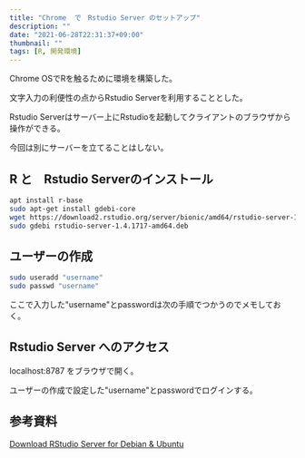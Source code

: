 ```yaml
---
title: "Chrome  で　Rstudio Server のセットアップ"
description: ""
date: "2021-06-28T22:31:37+09:00"
thumbnail: ""
tags: [R, 開発環境]
---
```

Chrome OSでRを触るために環境を構築した。

文字入力の利便性の点からRstudio Serverを利用することとした。

Rstudio Serverはサーバー上にRstudioを起動してクライアントのブラウザから操作ができる。

今回は別にサーバーを立てることはしない。

## R と　Rstudio Serverのインストール
```sh
apt install r-base
sudo apt-get install gdebi-core
wget https://download2.rstudio.org/server/bionic/amd64/rstudio-server-1.4.1717-amd64.deb
sudo gdebi rstudio-server-1.4.1717-amd64.deb
```

## ユーザーの作成
```sh
sudo useradd "username"
sudo passwd "username"
```
ここで入力した"username"とpasswordは次の手順でつかうのでメモしておく。

## Rstudio Server へのアクセス
localhost:8787 をブラウザで開く。

ユーザーの作成で設定した"username"とpasswordでログインする。

## 参考資料
[Download RStudio Server for Debian & Ubuntu](https://www.rstudio.com/products/rstudio/download-server/debian-ubuntu/)